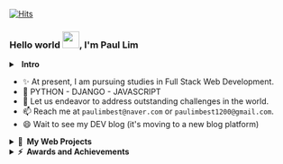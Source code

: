 [![Hits](https://hits.seeyoufarm.com/api/count/incr/badge.svg?url=https%3A%2F%2Fgithub.com%2Fpplemover&count_bg=%23170206&title_bg=%230EE90F&icon=git.svg&icon_color=%23E7E7E7&title=Visitor+Stats&edge_flat=false)](https://hits.seeyoufarm.com)

### Hello world <img src="https://media.giphy.com/media/hvRJCLFzcasrR4ia7z/giphy.gif" width="30px">, I'm Paul Lim

<details>
  <summary><b>&nbsp;&nbsp;Intro</b></summary>
  &nbsp;&nbsp;&nbsp;Passionate and innovative software developer with expertise in automation and a strong belief in the power of technology to improve lives. Skilled in collaborating with cross-functional teams to identify and solve problems using programming, with a focus on making the world a better place. Able to leverage creativity and technical skills to streamline processes and increase comfort through automation.
</details>

- ✨ At present, I am pursuing studies in Full Stack Web Development.
- 💪 PYTHON - DJANGO - JAVASCRIPT
- 🌱 Let us endeavor to address outstanding challenges in the world.
- 📫 Reach me at `paulimbest@naver.com` or `paulimbest1200@gmail.com`.
- 😄 Wait to see my DEV blog (it's moving to a new blog platform) 

<details>
  <summary><b>🔗&nbsp;&nbsp;My&nbsp;Web Projects</b></summary>
  <br/>
  
  &nbsp;&nbsp;&nbsp;I am obsessed with learning something new every day, and love new challenges that is put in front of me.
  
 - [Starbucks Clone Website](https://lambent-chaja-ac32df.netlify.app) - Starbucks Korea Website Clone project made with HTML, CSS, JS.
 
 - [Video Platform(Unnamed)](https://venerable-tanuki-6f5104.netlify.app) - This project compiles YouTube videos grouped into one topic and shows them to the target audience. The video was embedded using an iFrame. I am currently working on a project using Django. It is not only meant to compile video clips in time order, but to present statiscal analyisis of the videos.
  
 - [SUITEE](https://github.com/pplemover/suitee) - SUITEE is a digital dashboard made for WEB addicts, made with Django.
  
</details>

<details>
  <summary><b>⚡&nbsp;&nbsp;Awards&nbsp;and&nbsp;Achievements</b></summary>
  <br/>
  
- ➡️ [Grand Prize](https://m.blog.naver.com/uosblog/222165125291) at the 'Autonomous Driving and C-ITS Idea Contest' funded by the Korean Ministry of Land, Infrastructure and Transport
- ⚡ English Certification: TOEIC 980, OPIC AL
  
</details>
  
  
<!--
**pplemover/pplemover** is a ✨ _special_ ✨ repository because its `README.md` (this file) appears on your GitHub profile.

Here are some ideas to get you started:

- 🔭 I’m currently working on ...
- 🌱 I’m currently learning ...
- 👯 I’m looking to collaborate on ...
- 🤔 I’m looking for help with ...
- 💬 Ask me about ...
- 📫 How to reach me: ...
- 😄 Pronouns: ...
- ⚡ Fun fact: ...
- ➡️

배지 만드는 링크
https://shields.io/

오픈소스 예제 모음
https://github.com/abhisheknaiidu/awesome-github-profile-readme

벤치마킹 사례
https://github.com/gautamkrishnar/gautamkrishnar/blob/master/README.md
-->
